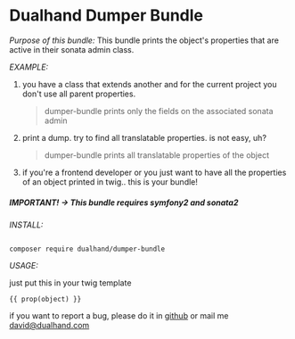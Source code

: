 # Dualhand Dumper Bundle

*Purpose of this bundle:*
This bundle prints the object's properties that are active in their sonata admin class.

*EXAMPLE:*

1. you have a class that extends another and for the current project you don't use all parent properties.
    > dumper-bundle prints only the fields on the associated sonata admin
2. print a dump. try to find all translatable properties. is not easy, uh?
    > dumper-bundle prints all translatable properties of the object
3. if you're a frontend developer or you just want to have all the properties of an object printed in twig.. this is your bundle!

##### IMPORTANT! -> This bundle requires symfony2 and sonata2

*INSTALL:*
```

composer require dualhand/dumper-bundle
```
*USAGE:*

just put this in your twig template

```{{ prop(object) }}```


if you want to report a bug, please do it in <a href="https://github.com/DualHand/DumperBundle">github</a> or mail me <a href="mailto:david@dualhand.com">david@dualhand.com</a>
